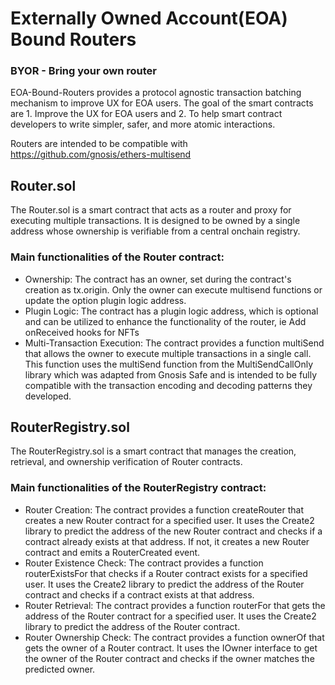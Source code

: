 # Externally Owned Account(EOA) Bound Routers
### BYOR - Bring your own router

EOA-Bound-Routers provides a protocol agnostic transaction batching mechanism to improve UX for EOA users. The goal of the smart contracts are 1. Improve the UX for EOA users and 2. To help smart contract developers to write simpler, safer, and more atomic interactions.

Routers are intended to be compatible with https://github.com/gnosis/ethers-multisend

## Router.sol

The Router.sol is a smart contract that acts as a router and proxy for executing multiple transactions. It is designed to be owned by a single address whose ownership is verifiable from a central onchain registry.

### Main functionalities of the Router contract:

- Ownership: The contract has an owner, set during the contract's creation as tx.origin. Only the owner can execute multisend functions or update the option plugin logic address.
- Plugin Logic: The contract has a plugin logic address, which is optional and can be utilized to enhance the functionality of the router, ie Add onReceived hooks for NFTs
- Multi-Transaction Execution: The contract provides a function multiSend that allows the owner to execute multiple transactions in a single call. This function uses the multiSend function from the MultiSendCallOnly library which was adapted from Gnosis Safe and is intended to be fully compatible with the transaction encoding and decoding patterns they developed.

## RouterRegistry.sol

The RouterRegistry.sol is a smart contract that manages the creation, retrieval, and ownership verification of Router contracts.

### Main functionalities of the RouterRegistry contract:

- Router Creation: The contract provides a function createRouter that creates a new Router contract for a specified user. It uses the Create2 library to predict the address of the new Router contract and checks if a contract already exists at that address. If not, it creates a new Router contract and emits a RouterCreated event.
- Router Existence Check: The contract provides a function routerExistsFor that checks if a Router contract exists for a specified user. It uses the Create2 library to predict the address of the Router contract and checks if a contract exists at that address.
- Router Retrieval: The contract provides a function routerFor that gets the address of the Router contract for a specified user. It uses the Create2 library to predict the address of the Router contract.
- Router Ownership Check: The contract provides a function ownerOf that gets the owner of a Router contract. It uses the IOwner interface to get the owner of the Router contract and checks if the owner matches the predicted owner.
